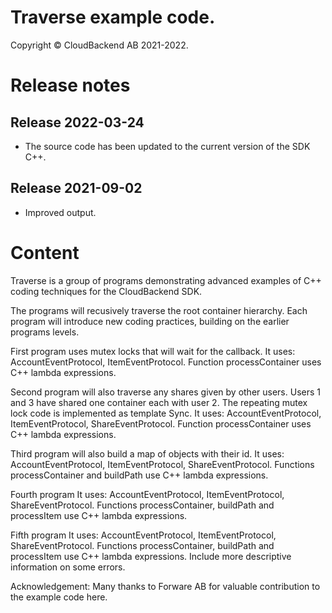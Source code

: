 # Traverse example code.

Copyright © CloudBackend AB 2021-2022.

Release notes
=============

Release 2022-03-24
------------------
* The source code has been updated to the current version of the SDK C++.

Release 2021-09-02
------------------
* Improved output.

Content
=======

Traverse is a group of programs demonstrating 
advanced examples of C++ coding techniques
for the CloudBackend SDK.

The programs will recusively traverse the root container hierarchy.
Each program will introduce new coding practices, 
building on the earlier programs levels.


First program uses mutex locks that will wait for the callback.
It uses: AccountEventProtocol, ItemEventProtocol.
Function processContainer uses C++ lambda expressions.


Second program will also traverse any shares given by other users.
Users 1 and 3 have shared one container each with user 2.
The repeating mutex lock code is implemented as template Sync.
It uses: AccountEventProtocol, ItemEventProtocol, ShareEventProtocol.
Function processContainer uses C++ lambda expressions.


Third program will also build a map of objects with their id.
It uses: AccountEventProtocol, ItemEventProtocol, ShareEventProtocol.
Functions processContainer and buildPath use C++ lambda expressions.


Fourth program
It uses: AccountEventProtocol, ItemEventProtocol, ShareEventProtocol.
Functions processContainer, buildPath and processItem use C++ lambda expressions.


Fifth program
It uses: AccountEventProtocol, ItemEventProtocol, ShareEventProtocol.
Functions processContainer, buildPath and processItem use C++ lambda expressions.
Include more descriptive information on some errors.


Acknowledgement:
Many thanks to Forware AB for valuable contribution to the example code here.
